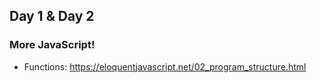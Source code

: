 ## Day 1 & Day 2


### More JavaScript!

- Functions: https://eloquentjavascript.net/02_program_structure.html
